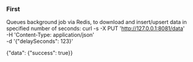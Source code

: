 ### First

Queues background job via Redis, to download and insert/upsert data in specified number of seconds:
curl -s -X PUT 'http://127.0.0.1:8081/data' \
-H 'Content-Type: application/json' \
-d '{"delaySeconds": 123}'

{"data": {"success": true}}